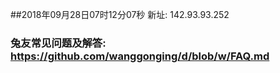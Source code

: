 ##2018年09月28日07时12分07秒 新址: 142.93.93.252
### 兔友常见问题及解答: https://github.com/wanggonging/d/blob/w/FAQ.md
